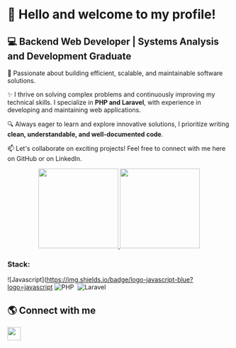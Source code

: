 <!DOCTYPE html>
<html lang="en">
<head>
  <meta charset="UTF-8">
  <meta name="viewport" content="width=device-width, initial-scale=1.0">

</head>
<body>
  <h1>👋 Hello and welcome to my profile!</h1>
  
  <h2>💻 Backend Web Developer | Systems Analysis and Development Graduate</h2> 

  <p>🚀 Passionate about building efficient, scalable, and maintainable software solutions.</p>
  <p>✨ I thrive on solving complex problems and continuously improving my technical skills. I specialize in <strong>PHP and Laravel</strong>, with experience in developing and maintaining web applications.</p>
  <p>🔍 Always eager to learn and explore innovative solutions, I prioritize writing <strong>clean, understandable, and well-documented code</strong>.</p>
  <p>📫 Let's collaborate on exciting projects! Feel free to connect with me here on GitHub or on LinkedIn.</p>
  
  <div align="center">
    <a href="https://github.com/AraujoSam">
      <img height="180em" src="https://github-readme-stats.vercel.app/api?username=AraujoSam&show_icons=true&theme=radical&count_private=true&include_all_commits=true"/>
      <img height="180em" src="https://github-readme-stats.vercel.app/api/top-langs/?username=AraujoSam&theme=radical&langs_count=7&layout=compact"/>
    </a>
  </div>

### Stack:
![Javascript](https://img.shields.io/badge/logo-javascript-blue?logo=javascript
![PHP](https://img.shields.io/badge/-PHP-0D1117?style=for-the-badge&logo=PHP&logoColor=777BB4&labelColor=0D1117
)&nbsp;
![Laravel](https://img.shields.io/badge/-Laravel-0D1117?style=for-the-badge&logo=Laravel&logoColor=FF2D20&labelColor=0D1117
)&nbsp;




  <h2>🌎 Connect with me</h2>
  <a href="https://br.linkedin.com/in/samuel-araujo-3210261b6" target="_blank">
    <img height="30" src="https://img.shields.io/badge/-LinkedIn-%230077B5?style=for-the-badge&logo=linkedin&logoColor=white">
  </a>
</body>
</html>
